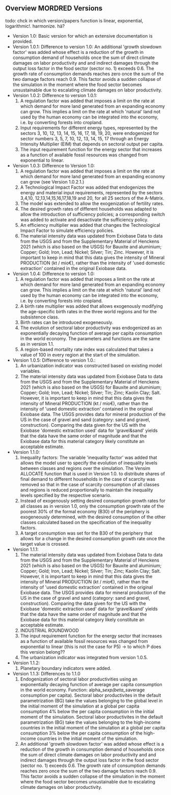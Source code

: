 ## Overview MORDRED Versions
todo: chck in which version/papers function is linear, exponential, logarithmic!. harmonize. hä?
* Version 1.0: Basic version for which an extensive documentation is provided. 
* Version 1.0.1: Difference to version 1.0: An additional 'growth slowdown factor' was added whose effect is a reduction of the growth in consumption demand of households once the sum of direct climate damages on labor productivity and and indirect damages through the output loss factor in the food sector (sector no. 1) exceeds 0.6. The growth rate of consumption demands reaches zero once the sum of the two damage factors reach 0.9. This factor avoids a sudden collapse of the simulation in the moment where the food sector becomes unsustainable due to escalating climate damages on labor productivity. 
* Version 1.0.2: Difference to version 1.0.1:
  1. A regulation factor was added that imposes a limit on the rate at which demand for more land generated from an expanding economy can grow. This implies a limit on the rate at which 'natural' land not used by the human economy can be integrated into the economy, i.e. by converting forests into cropland. 
  2. Input requirements for different energy types, represented by the sectors 3, 10, 12, 13, 14, 15, 16, 17, 18, 19, 20, were endogenized for sector numbers 3, 5, 7, 10, 12, 13, 14, 15, 17 through an Energy Intensity Multiplier (EIM) that depends on sectoral output per capita.
  3. The input requirement function for the energy sector that increases as a function of available fossil resources was changed from exponential to linear.
* Version 1.0.3: Difference to Version 1.0:
  1. A regulation factor was added that imposes a limit on the rate at which demand for more land generated from an expanding economy can grow (see Version 1.0.2.1.)
  2. A Technological Impact Factor was added that endogenizes the energy and material input requirements, represented by the sectors 3,4,10, 12,13,14,15,16,17,18,19 and 20, for all 25 sectors of the A-Matrix.
  3. The model was extended to allow the exogenization of fertility rates.
  4. The desired growth rates of different households was adapted to allow the introduction of sufficiency policies; a corresponding switch was added to activate and desactivate the sufficiency policy.
  5. An efficiency multiplier was added that changes the Technological Impact Factor to simulate efficiency policies.
  6. The material intensity data was updated from Exiobase Data to data from the USGS and from the Supplementary Material of Henckens 2021 (which is also based on the USGS) for Bauxite and aluminium; Copper; Gold; Iron, Lead; Nickel; Silver; Tin; Zinc. However, it is important to keep in mind that this data gives the intensity of Mineral PRODUCTION (kt / mio€), rather than the intensity of 'used domestic extraction' contained in the original Exiobase data.
* Version 1.0.4: Difference to version 1.0:
  1. A regulation factor was added that imposes a limit on the rate at which demand for more land generated from an expanding economy can grow. This implies a limit on the rate at which 'natural' land not used by the human economy can be integrated into the economy, i.e. by converting forests into cropland.
  2. A birth rate multiplier was added that allows exogenously modifying the age-specific birth rates in the three world regions and for the subsistence class.
  3. Birth rates can be introduced exogeneously.
  4. The evolution of sectoral labor productivity was endogenized as an exponentially decaying function of average per capita consumption in the world economy. The parameters and functions are the same as in version 1.1.
  5.  A region-based mortality rate index was calculated that takes a value of 100 in every region at the start of the simulation. 
* Version 1.0.5: Difference to version 1.0.:
  1. An urbanization indicator was constructed based on existing model variables.
  2. The material intensity data was updated from Exiobase Data to data from the USGS and from the Supplementary Material of Henckens 2021 (which is also based on the USGS) for Bauxite and aluminium; Copper; Gold; Iron, Lead; Nickel; Silver; Tin; Zinc; Kaolin Clay; Salt. However, it is important to keep in mind that this data gives the intensity of Mineral PRODUCTION (kt / mio€), rather than the intensity of 'used domestic extraction' contained in the original Exiobase data. The USGS provides data for mineral production of the US in the case of gravel and sand (category: sand and gravel, construction). Comparing the data given for the US with the Exiobase 'domestic extraction used' data for 'gravel&sand' yields that the data have the same order of magnitude and that the Exiobase data for this material category likely constitute an acceptable estimate.
* Version 1.1.0:
  1. Inequality factors: The variable 'inequality factor' was added that allows the model user to specify the evolution of inequality levels between classes and regions over the simulation. The Vensim ALLOCATE function that is used in Version 1.0. to distribute shares of final demand to different households in the case of scarcity was removed so that in the case of scarcity consumption of all classes and regions is reduced proportionally to maintain the inequality levels specified by the respective scenario.
  2. Instead of exogenously setting desired consumption growth rates for all classes as in version 1.0, only the consumption growth rate of the poorest 30% of the formal economy (B30) of the periphery is exogeneously determined, with the desired consumption of the other classes calculated based on the specification of the inequality factors.
  3. A target consumption was set for the B30 of the periphery that allows for a change in the desired consumption growth rate once the target value is crossed.
* Version 1.1.1:
  1. The material intensity data was updated from Exiobase Data to data from the USGS and from the Supplementary Material of Henckens 2021 (which is also based on the USGS) for Bauxite and aluminium; Copper; Gold; Iron, Lead; Nickel; Silver; Tin; Zinc; Kaolin Clay; Salt. However, it is important to keep in mind that this data gives the intensity of Mineral PRODUCTION (kt / mio€), rather than the intensity of 'used domestic extraction' contained in the original Exiobase data. The USGS provides data for mineral production of the US in the case of gravel and sand (category: sand and gravel, construction). Comparing the data given for the US with the Exiobase 'domestic extraction used' data for 'gravel&sand' yields that the data have the same order of magnitude and that the Exiobase data for this material category likely constitute an acceptable estimate.
  2. INDUSTRIAL ROUNDWOOD
  3. The input requirement function for the energy sector that increases as a function of available fossil resources was changed from exponential to linear (this is not the case for P5) -> to which P does this version belong??
  4. The urbanization indicator was integrated from version 1.0.5.
* Version 1.1.2:
  1. Planetary boundary indicators were added.
* Version 1.1.3: Differences to 1.1.0
  1. Endogenization of sectoral labor productivities using an exponentially decaying function of average per capita consumption in the world economy. Function: alpha_s*exp(beta_s*average consumption per capita). Sectoral labor productivites in the default parametrization (BG) take the values belonging to the global level in the initial moment of the simulation at a global per capita consumption 4% below the per capita consumption in the initial moment of the simulation. Sectoral labor productivites in the default parametrization (BG) take the values belonging to the high-income countries in the initial moment of the simulation at a global per capita consumption 3% below the per capita consumption of the high-income countries in the initial moment of the simulation.
  2. An additional 'growth slowdown factor' was added whose effect is a reduction of the growth in consumption demand of households once the sum of direct climate damages on labor productivity and and indirect damages through the output loss factor in the food sector (sector no. 1) exceeds 0.6. The growth rate of consumption demands reaches zero once the sum of the two damage factors reach 0.9. This factor avoids a sudden collapse of the simulation in the moment where the food sector becomes unsustainable due to escalating climate damages on labor productivity. 
